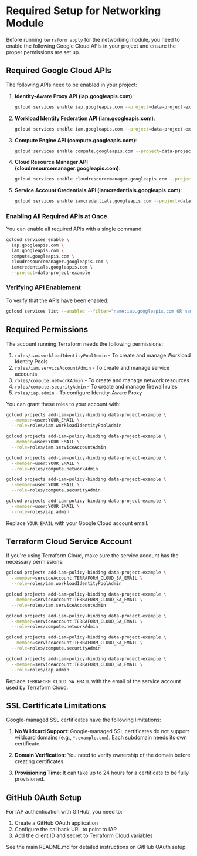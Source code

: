 # Required Setup for Networking Module

Before running `terraform apply` for the networking module, you need to enable the following Google Cloud APIs in your project and ensure the proper permissions are set up.

## Required Google Cloud APIs

The following APIs need to be enabled in your project:

1. **Identity-Aware Proxy API (iap.googleapis.com)**:
   ```bash
   gcloud services enable iap.googleapis.com --project=data-project-example
   ```

2. **Workload Identity Federation API (iam.googleapis.com)**:
   ```bash
   gcloud services enable iam.googleapis.com --project=data-project-example
   ```

3. **Compute Engine API (compute.googleapis.com)**:
   ```bash
   gcloud services enable compute.googleapis.com --project=data-project-example
   ```

4. **Cloud Resource Manager API (cloudresourcemanager.googleapis.com)**:
   ```bash
   gcloud services enable cloudresourcemanager.googleapis.com --project=data-project-example
   ```

5. **Service Account Credentials API (iamcredentials.googleapis.com)**:
   ```bash
   gcloud services enable iamcredentials.googleapis.com --project=data-project-example
   ```

### Enabling All Required APIs at Once

You can enable all required APIs with a single command:

```bash
gcloud services enable \
  iap.googleapis.com \
  iam.googleapis.com \
  compute.googleapis.com \
  cloudresourcemanager.googleapis.com \
  iamcredentials.googleapis.com \
  --project=data-project-example
```

### Verifying API Enablement

To verify that the APIs have been enabled:

```bash
gcloud services list --enabled --filter="name:iap.googleapis.com OR name:iam.googleapis.com OR name:compute.googleapis.com OR name:cloudresourcemanager.googleapis.com OR name:iamcredentials.googleapis.com" --project=data-project-example
```

## Required Permissions

The account running Terraform needs the following permissions:

1. `roles/iam.workloadIdentityPoolAdmin` - To create and manage Workload Identity Pools
2. `roles/iam.serviceAccountAdmin` - To create and manage service accounts
3. `roles/compute.networkAdmin` - To create and manage network resources
4. `roles/compute.securityAdmin` - To create and manage firewall rules
5. `roles/iap.admin` - To configure Identity-Aware Proxy

You can grant these roles to your account with:

```bash
gcloud projects add-iam-policy-binding data-project-example \
  --member=user:YOUR_EMAIL \
  --role=roles/iam.workloadIdentityPoolAdmin

gcloud projects add-iam-policy-binding data-project-example \
  --member=user:YOUR_EMAIL \
  --role=roles/iam.serviceAccountAdmin

gcloud projects add-iam-policy-binding data-project-example \
  --member=user:YOUR_EMAIL \
  --role=roles/compute.networkAdmin

gcloud projects add-iam-policy-binding data-project-example \
  --member=user:YOUR_EMAIL \
  --role=roles/compute.securityAdmin

gcloud projects add-iam-policy-binding data-project-example \
  --member=user:YOUR_EMAIL \
  --role=roles/iap.admin
```

Replace `YOUR_EMAIL` with your Google Cloud account email.

## Terraform Cloud Service Account

If you're using Terraform Cloud, make sure the service account has the necessary permissions:

```bash
gcloud projects add-iam-policy-binding data-project-example \
  --member=serviceAccount:TERRAFORM_CLOUD_SA_EMAIL \
  --role=roles/iam.workloadIdentityPoolAdmin

gcloud projects add-iam-policy-binding data-project-example \
  --member=serviceAccount:TERRAFORM_CLOUD_SA_EMAIL \
  --role=roles/iam.serviceAccountAdmin

gcloud projects add-iam-policy-binding data-project-example \
  --member=serviceAccount:TERRAFORM_CLOUD_SA_EMAIL \
  --role=roles/compute.networkAdmin

gcloud projects add-iam-policy-binding data-project-example \
  --member=serviceAccount:TERRAFORM_CLOUD_SA_EMAIL \
  --role=roles/compute.securityAdmin

gcloud projects add-iam-policy-binding data-project-example \
  --member=serviceAccount:TERRAFORM_CLOUD_SA_EMAIL \
  --role=roles/iap.admin
```

Replace `TERRAFORM_CLOUD_SA_EMAIL` with the email of the service account used by Terraform Cloud.

## SSL Certificate Limitations

Google-managed SSL certificates have the following limitations:

1. **No Wildcard Support**: Google-managed SSL certificates do not support wildcard domains (e.g., `*.example.com`). Each subdomain needs its own certificate.

2. **Domain Verification**: You need to verify ownership of the domain before creating certificates.

3. **Provisioning Time**: It can take up to 24 hours for a certificate to be fully provisioned.

## GitHub OAuth Setup

For IAP authentication with GitHub, you need to:

1. Create a GitHub OAuth application
2. Configure the callback URL to point to IAP
3. Add the client ID and secret to Terraform Cloud variables

See the main README.md for detailed instructions on GitHub OAuth setup.
